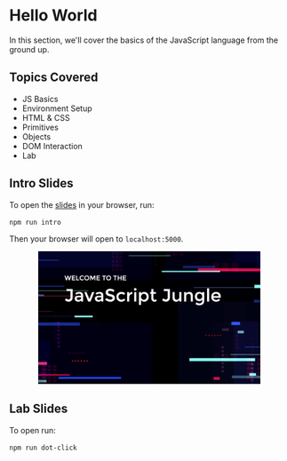 # Hello World

In this section, we'll cover the basics of the JavaScript language from the ground up.

## Topics Covered

- JS Basics
- Environment Setup
- HTML & CSS
- Primitives
- Objects
- DOM Interaction
- Lab

## Intro Slides

To open the [slides](https://github.com/MoonHighway/javascript-jungle/blob/main/01-hello-world/slides/intro-slides.html) in your browser, run:

```bash
npm run intro
```

Then your browser will open to `localhost:5000`.

<p align="center">
<img src="https://github.com/MoonHighway/javascript-jungle/blob/main/01-hello-world/intro-slide.png" width="400" alt="intro slide"/>
</p>

## Lab Slides

To open run:

```
npm run dot-click
```
